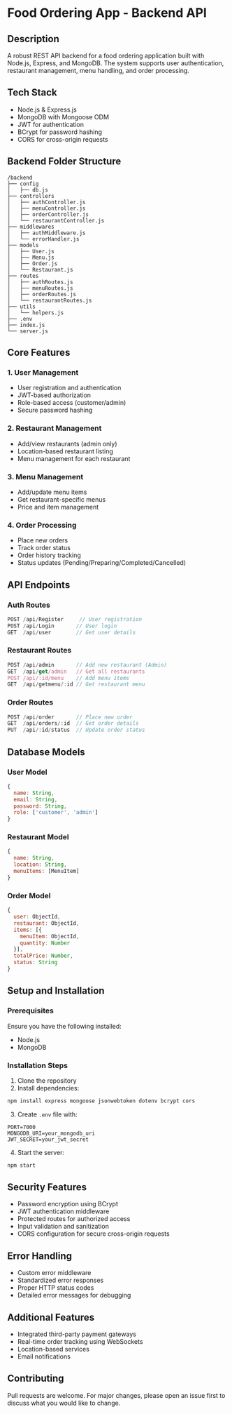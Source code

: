 # Food Ordering App - Backend API

## Description
A robust REST API backend for a food ordering application built with Node.js, Express, and MongoDB. The system supports user authentication, restaurant management, menu handling, and order processing.

## Tech Stack
- Node.js & Express.js
- MongoDB with Mongoose ODM
- JWT for authentication
- BCrypt for password hashing
- CORS for cross-origin requests

## Backend Folder Structure
```
/backend
├── config
│   ├── db.js
├── controllers
│   ├── authController.js
│   ├── menuController.js
│   ├── orderController.js
│   └── restaurantController.js
├── middlewares
│   ├── authMiddleware.js
│   └── errorHandler.js
├── models
│   ├── User.js
│   ├── Menu.js
│   ├── Order.js
│   └── Restaurant.js
├── routes
│   ├── authRoutes.js
│   ├── menuRoutes.js
│   ├── orderRoutes.js
│   └── restaurantRoutes.js
├── utils
│   └── helpers.js
├── .env
├── index.js
└── server.js
```

## Core Features

### 1. User Management
- User registration and authentication
- JWT-based authorization
- Role-based access (customer/admin)
- Secure password hashing

### 2. Restaurant Management
- Add/view restaurants (admin only)
- Location-based restaurant listing
- Menu management for each restaurant

### 3. Menu Management
- Add/update menu items
- Get restaurant-specific menus
- Price and item management

### 4. Order Processing
- Place new orders
- Track order status
- Order history tracking
- Status updates (Pending/Preparing/Completed/Cancelled)

## API Endpoints

### Auth Routes
```javascript
POST /api/Register     // User registration
POST /api/Login       // User login
GET  /api/user        // Get user details
```

### Restaurant Routes
```javascript
POST /api/admin       // Add new restaurant (Admin)
GET  /api/get/admin   // Get all restaurants
POST /api/:id/menu    // Add menu items
GET  /api/getmenu/:id // Get restaurant menu
```

### Order Routes
```javascript
POST /api/order       // Place new order
GET  /api/orders/:id  // Get order details
PUT  /api/:id/status  // Update order status
```

## Database Models

### User Model
```javascript
{
  name: String,
  email: String,
  password: String,
  role: ['customer', 'admin']
}
```

### Restaurant Model
```javascript
{
  name: String,
  location: String,
  menuItems: [MenuItem]
}
```

### Order Model
```javascript
{
  user: ObjectId,
  restaurant: ObjectId,
  items: [{
    menuItem: ObjectId,
    quantity: Number
  }],
  totalPrice: Number,
  status: String
}
```

## Setup and Installation

### Prerequisites
Ensure you have the following installed:
- Node.js
- MongoDB

### Installation Steps
1. Clone the repository
2. Install dependencies:
```bash
npm install express mongoose jsonwebtoken dotenv bcrypt cors
```

3. Create `.env` file with:
```
PORT=7000
MONGODB_URI=your_mongodb_uri
JWT_SECRET=your_jwt_secret
```

4. Start the server:
```bash
npm start
```

## Security Features
- Password encryption using BCrypt
- JWT authentication middleware
- Protected routes for authorized access
- Input validation and sanitization
- CORS configuration for secure cross-origin requests

## Error Handling
- Custom error middleware
- Standardized error responses
- Proper HTTP status codes
- Detailed error messages for debugging

## Additional Features
- Integrated third-party payment gateways
- Real-time order tracking using WebSockets
- Location-based services
- Email notifications

## Contributing
Pull requests are welcome. For major changes, please open an issue first to discuss what you would like to change.


